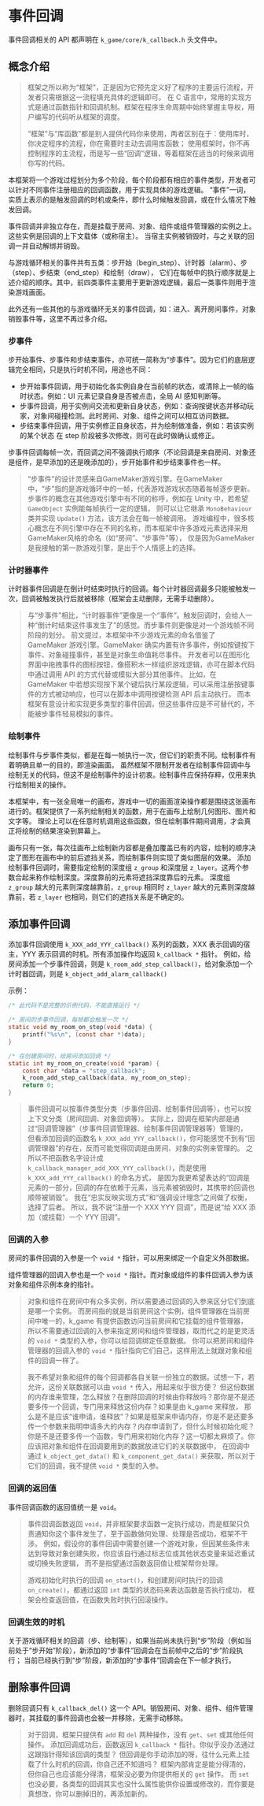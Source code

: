 
# 事件回调

事件回调相关的 API 都声明在 `k_game/core/k_callback.h` 头文件中。

## 概念介绍

> 框架之所以称为“框架”，正是因为它预先定义好了程序的主要运行流程，开发者只需根据这一流程填充具体的逻辑即可。
> 在 C 语言中，常用的实现方式是通过函数指针和回调机制。框架在程序生命周期中始终掌握主导权，用户编写的代码听从框架的调度。
> 
> “框架”与“库函数”都是别人提供代码你来使用，两者区别在于：使用库时，你决定程序的流程，你在需要时主动去调用库函数；
> 使用框架时，你不再控制程序的主流程，而是写一些“回调”逻辑，等着框架在适当的时候来调用你写的代码。

本框架将一个游戏过程划分为多个阶段，每个阶段都有相应的事件类型，开发者可以针对不同事件注册相应的回调函数，用于实现具体的游戏逻辑。
“事件”一词，实质上表示的是触发回调的时机或条件，即什么时候触发回调，或在什么情况下触发回调。

事件回调并非独立存在，而是挂载于房间、对象、组件或组件管理器的实例之上。这些实例是回调的上下文载体（或称宿主）。
当宿主实例被销毁时，与之关联的回调一并自动解绑并销毁。

与游戏循环相关的事件共有五类：步开始（begin_step）、计时器（alarm）、步（step）、步结束（end_step）和绘制（draw），
它们在每帧中的执行顺序就是上述介绍的顺序。其中，前四类事件主要用于更新游戏逻辑，最后一类事件则用于渲染游戏画面。

此外还有一些其他的与游戏循环无关的事件回调，如：进入、离开房间事件，对象销毁事件等，这里不再过多介绍。

### 步事件

步开始事件、步事件和步结束事件，亦可统一简称为“步事件”。因为它们的底层逻辑完全相同，只是执行时机不同，用途也不同：
- 步开始事件回调，用于初始化各实例自身在当前帧的状态，或清除上一帧的临时状态。例如：UI 元素记录自身是否被点击，全局 AI 感知判断等。
- 步事件回调，用于实例间交流和更新自身状态，例如：查询按键状态并移动玩家，对象间碰撞检测。此时房间、对象、组件之间可以相互访问数据。
- 步结束事件回调，用于实例修正自身状态，并为绘制做准备，例如：若该实例的某个状态 在 step 阶段被多次修改，则可在此时做确认或修正。

步事件回调每帧一次，而回调之间不强调执行顺序（不论回调是来自房间、对象还是组件，是早添加的还是晚添加的），步开始事件和步结束事件也一样。

> “步事件”的设计灵感来自GameMaker游戏引擎。在GameMaker中，“步”指的是游戏循环中的一帧，代表游戏游戏状态随着每帧逐步更新。
> 步事件的概念在其他游戏引擎中有不同的称呼，例如在 Unity 中，若希望 `GameObject` 实例能每帧执行一定的逻辑，
> 则可以让它继承 `MonoBehaviour` 类并实现 `Update()` 方法，该方法会在每一帧被调用。
> 游戏编程中，很多核心概念在不同引擎中存在不同的名称，而本框架中许多游戏元素选择采用GameMaker风格的命名（如“房间”、“步事件”等），
> 仅是因为GameMaker是我接触的第一款游戏引擎，是出于个人情感上的选择。

### 计时器事件

计时器事件回调是在倒计时结束时执行的回调。每个计时器回调最多只能被触发一次，回调被触发执行后就被移除（框架会主动删除，无需手动删除）。

> 与“步事件”相比，“计时器事件”更像是一个“事件”。触发回调时，会给人一种“倒计时结束这件事发生了”的感觉。而步事件则更像是对一个游戏帧不同阶段的划分。
> 前文提过，本框架中不少游戏元素的命名借鉴了 GameMaker 游戏引擎。GameMaker 确实内置有许多事件，例如按键按下事件、对象碰撞事件，甚至是对象生命值耗尽事件。
> 开发者可以在图形化界面中拖拽事件的图标按钮，像搭积木一样组织游戏逻辑，亦可在脚本代码中通过调用 API 的方式代替或模拟大部分其他事件。
> 比如，在 GameMaker 中若想实现按下某个键后执行某段逻辑，可以采用注册按键事件的方式被动响应，也可以在脚本中调用按键检测 API 后主动执行。
> 而本框架有意设计和实现更多类型的事件回调，但这些事件应是不可替代的，不能被步事件轻易模拟的事件。

### 绘制事件

绘制事件与步事件类似，都是在每一帧执行一次，但它们的职责不同。绘制事件有着明确且单一的目的，即渲染画面。
虽然框架不限制开发者在绘制事件回调中与绘制无关的代码，但这不是绘制事件的设计初衷。绘制事件应保持存粹，仅用来执行绘制相关的操作。

本框架中，有一张全局唯一的画布，游戏中一切的画面渲染操作都是围绕这张画布进行的。框架提供了一系列绘制相关的函数，用于在画布上绘制几何图形、图片和文字等。
理论上可以在任意时机调用这些函数，但在绘制事件期间调用，才会真正将绘制的结果渲染到屏幕上。

画布只有一张，每次往画布上绘制新内容都是叠加覆盖已有的内容，绘制的顺序决定了图形在画布中的前后遮挡关系，而绘制事件则实现了类似图层的效果。
添加绘制事件回调时，需要指定绘制的深度组 `z_group` 和深度层 `z_layer`。这两个参数合起来称作绘制深度。深度靠前的元素将遮挡深度靠后的元素。
深度组 `z_group` 越大的元素则深度越靠前，`z_group` 相同时 `z_layer` 越大的元素则深度越靠前，若 `z_layer` 也相同，则它们的遮挡关系是不确定的。

## 添加事件回调

添加事件回调使用 `k_XXX_add_YYY_callback()` 系列的函数，XXX 表示回调的宿主，YYY 表示回调的时机。所有添加操作均返回 `k_callback *` 指针。
例如，给房间添加一个步事件回调，则是 `k_room_add_step_callback()`，给对象添加一个计时器回调，则是 `k_object_add_alarm_callback()`

示例：
```C
/* 此代码不是完整的示例代码，不能直接运行 */

/* 房间的步事件回调，每帧都会触发一次 */
static void my_room_on_step(void *data) {
    printf("%s\n", (const char *)data);
}

/* 在创建房间时，给房间添加回调 */
static int my_room_on_create(void *param) {
    const char *data = "step_callback";
    k_room_add_step_callback(data, my_room_on_step);
    return 0;
}
```

> 事件回调可以按事件类型分类（步事件回调、绘制事件回调等），也可以按上下文分类（房间回调、对象回调等）。
> 实际上，回调在框架内部是通过“回调管理器”（步事件回调管理器、绘制事件回调管理器等）管理的，
> 但看添加回调的函数名 `k_XXX_add_YYY_callback()`，你可能感觉不到有“回调管理器”的存在，反而可能觉得回调是由房间、对象的实例来管理的。
> 之所以不把函数名字设计成 `k_callback_manager_add_XXX_YYY_callback()`，而是使用 `k_XXX_add_YYY_callback()` 的命名方式，
> 是因为我更希望表达的“回调是元素的一部分，回调的存在依赖于元素，当元素被销毁时，其携带的回调也顺带被销毁”。
> 我在“忠实反映实现方式”和“强调设计理念”之间做了权衡，选择了后者。
> 所以，我不说“注册一个 XXX YYY 回调”，而是说“给 XXX 添加（或挂载）一个 YYY 回调”。

### 回调的入参

房间的事件回调的入参是一个 `void *` 指针，可以用来绑定一个自定义外部数据。

组件管理器的回调入参也是一个 `void *` 指针。而对象或组件的事件回调入参为该对象和组件示例本身的指针。

> 对象和组件在房间中有众多实例，所以需要通过回调的入参来区分它们到底是哪一个实例。
> 而房间指的就是当前房间这个实例，组件管理器在当前房间中唯一的，k_game 有提供函数访问当前房间和它挂载的组件管理器，
> 所以不需要通过回调的入参来指定房间和组件管理器，取而代之的是更灵活的 `void *` 类型的入参，你可以给回调绑定任意数据。
> 你可以把房间和组件管理器的回调入参的 `void *` 指针指向它们自己，这样用法上就跟对象和组件的回调一样了。
> 
> 我不希望对象和组件的每个回调都各自关联一份独立的数据。试想一下，若允许，这份关联数据可以由 `void *` 传入，用起来似乎很方便？
> 但这份数据的内存谁来管理，怎么释放？在删除回调的时候由你释放吗？那你是不是还要多传一个回调，专门用来释放这份内存？如果是由 k_game 来释放，
> 那么是不是应该“谁申请，谁释放”？如果是框架来申请内存，你是不是还要多传一个参数来指明申请多大的内存？内存申请到了，但什么时候初始化呢？
> 你是不是还要多传一个函数，专门用来初始化内存？这一切都太麻烦了。你应该把对象和组件在回调要用到的数据放进它们的关联数据中，
> 在回调中通过 `k_object_get_data()` 和 `k_component_get_data()` 来获取，所以对于它们的回调，我不提供 `void *` 类型的入参。

### 回调的返回值

事件回调函数的返回值统一是 `void`。

> 事件回调函数返回 `void`，并非框架要求函数一定执行成功，而是框架只负责通知你这个事件发生了，至于函数做何处理、处理是否成功，框架不干涉。
> 例如，假设你的事件回调中需要创建一个游戏对象，但因某些条件未达到导致对象创建失败，你应该自行通过标志位或其他状态变量来延迟重试或切换失败逻辑，
> 而不是指望通过函数返回值让框架帮你处理。
> 
> 游戏初始化时执行的回调 `on_start()`，和创建房间时执行的回调 `on_create()`，都通过返回 `int` 类型的状态码来表达函数是否执行成功，
> 框架会检查返回值，在函数失败时执行回滚操作。

### 回调生效的时机

关于游戏循环相关的回调（步、绘制等），如果当前尚未执行到“步”阶段（例如当前处于“步开始”阶段），新添加的“步事件”回调会在当前帧中之后的“步”阶段执行；
当前已经执行到“步”阶段，新添加的“步事件”回调会在下一帧才执行。

## 删除事件回调

删除回调只有 `k_callback_del()` 这一个 API。销毁房间、对象、组件、组件管理器时，其挂载的事件回调也会被一并移除，无需手动移除。

> 对于回调，框架只提供有 `add` 和 `del` 两种操作，没有 `get`、`set` 或其他任何操作。
> 添加回调成功后，函数返回 `k_callback *` 指针。你似乎没办法通过这跟指针得知该回调的类型？
> 但回调是你手动添加的呀，往什么元素上挂载了什么时机的回调，你自己还不知道吗？
> 框架内部肯定是能分得清的，但你自己也应该能分得清，框架没必要为你提供相关的 `get` 操作。
> 而 `set` 也没必要，各类型的回调其实也没什么属性能供你设置或修改的，而你要是真想改，你可以删掉旧的，再添加新的。
